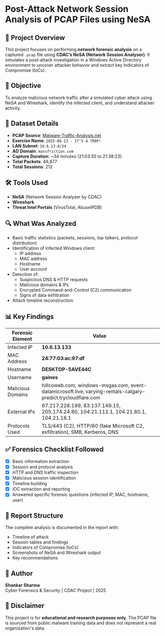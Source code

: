# Post-Attack Network Session Analysis of PCAP Files using NeSA

## 📁 Project Overview
This project focuses on performing **network forensic analysis** on a captured `.pcap` file using **CDAC’s NeSA (Network Session Analyser)**. It simulates a post-attack investigation in a Windows Active Directory environment to uncover attacker behavior and extract key Indicators of Compromise (IoCs).

## 🎯 Objective
To analyze malicious network traffic after a simulated cyber attack using NeSA and Wireshark, identify the infected client, and understand attacker activity.

## 🧪 Dataset Details
- **PCAP Source**: [Malware-Traffic-Analysis.net](https://www.malware-traffic-analysis.net/)
- **Exercise Name**: `2025-06-13 - IT'S A TRAP!`
- **LAN Subnet**: `10.6.13.0/24`
- **AD Domain**: `massfriction.com`
- **Capture Duration**: ~34 minutes (21:03:55 to 21:38:23)
- **Total Packets**: 48,877
- **Total Sessions**: 212

## 🛠️ Tools Used
- **NeSA** (Network Session Analyser by CDAC)
- **Wireshark**
- **Threat Intel Portals** (VirusTotal, AbuseIPDB)

## 🔍 What Was Analyzed
- Basic traffic statistics (packets, sessions, top talkers, protocol distribution)
- Identification of infected Windows client:
  - IP address
  - MAC address
  - Hostname
  - User account
- Detection of:
  - Suspicious DNS & HTTP requests
  - Malicious domains & IPs
  - Encrypted Command-and-Control (C2) communication
  - Signs of data exfiltration
- Attack timeline reconstruction

## 📊 Key Findings
| Forensic Element | Value |
|------------------|-------|
| Infected IP      | **10.6.13.133** |
| MAC Address      | **24:77:03:ac:97:df** |
| Hostname         | **DESKTOP-5AVE44C** |
| Username         | **gaines** |
| Malicious Domains| hillcoweb.com, windows-msgas.com, event-datamicrosoft.live, varying-rentals-calgary-predict.trycloudflare.com |
| External IPs     | 67.217.228.199, 83.137.149.15, 205.174.24.80, 104.21.112.1, 104.21.80.1, 104.21.16.1 |
| Protocols Used   | TLS/443 (C2), HTTP/80 (fake Microsoft C2, exfiltration), SMB, Kerberos, DNS |

## ✅ Forensics Checklist Followed
- [x] Basic information extraction
- [x] Session and protocol analysis
- [x] HTTP and DNS traffic inspection
- [x] Malicious session identification
- [x] Timeline building
- [x] IOC extraction and reporting
- [x] Answered specific forensic questions (infected IP, MAC, hostname, user)

## 📁 Report Structure
The complete analysis is documented in the report with:
- Timeline of attack
- Session tables and findings
- Indicators of Compromise (IoCs)
- Screenshots of NeSA and Wireshark output
- Key recommendations

## 👤 Author
**Shankar Sharma**  
Cyber Forensics & Security | CDAC Project | 2025

## 📘 Disclaimer
This project is for **educational and research purposes only**. The PCAP file is sourced from public malware training data and does not represent a real organization's data.
